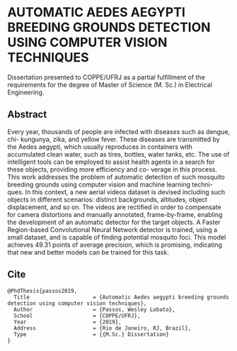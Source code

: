 # AUTOMATIC AEDES AEGYPTI BREEDING GROUNDS DETECTION USING COMPUTER VISION TECHNIQUES

Dissertation presented to COPPE/UFRJ as a partial fulfillment of the requirements for the degree of Master of Science (M. Sc.)
in Electrical Engineering.



## Abstract

Every year, thousands of people are infected with diseases such as dengue, chi-
kungunya, zika, and yellow fever. These diseases are transmitted by the Aedes
aegypti, which usually reproduces in containers with accumulated clean water, such
as tires, bottles, water tanks, etc. The use of intelligent tools can be employed to
assist health agents in a search for these objects, providing more efficiency and co-
verage in this process. This work addresses the problem of automatic detection of
such mosquito breeding grounds using computer vision and machine learning techni-
ques. In this context, a new aerial videos dataset is devised including such objects in
different scenarios: distinct backgrounds, altitudes, object displacement, and so on.
The videos are rectified in order to compensate for camera distortions and manually
annotated, frame-by-frame, enabling the development of an automatic detector for
the target objects.
A Faster Region-based Convolutional Neural Network detector is trained, using a
small dataset, and is capable of finding potential mosquito foci. This model achieves
49.31 points of average precision, which is promising, indicating that new and better
models can be trained for this task.

## Cite
```
@PhdThesis{passos2019,
  Title                    = {Automatic Aedes aegypti breeding grounds detection using computer vision techniques},
  Author                   = {Passos, Wesley Lobato},
  School                   = {COPPE/UFRJ},
  Year                     = {2019},
  Address                  = {Rio de Janeiro, RJ, Brazil},
  Type                     = {{M.Sc.} Dissertation}
}
```